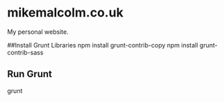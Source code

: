 # mikemalcolm.co.uk
My personal website.

##Install Grunt Libraries
npm install grunt-contrib-copy
npm install grunt-contrib-sass

## Run Grunt
grunt
